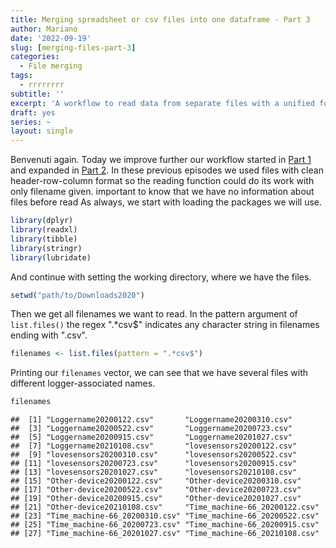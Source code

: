 ```yaml
---
title: Merging spreadsheet or csv files into one dataframe - Part 3
author: Mariano
date: '2022-09-19'
slug: [merging-files-part-3]
categories:
  - File merging
tags:
  - rrrrrrrr
subtitle: ''
excerpt: 'A workflow to read data from separate files with a unified format, merge them into a single data frame, then export them as one file. Part 3 - dealing with untidy columns and rows.'
draft: yes
series: ~
layout: single
---
```


Benvenuti again. Today we improve further our workflow started in [Part 1](https://datamariano.netlify.app/blog/2022-09-07-merging-spreadsheet-or-csv-files-into-one-dataframe-part-1/) and expanded in [Part 2](https://datamariano.netlify.app/blog/2022-09-14-merging-spreadsheet-or-csv-files-into-one-dataframe-part-2/). In these previous episodes we used files with clean header-row-column format so the reading function could do its work with only filename given. important to know that we have no information about files before read 
As always, we start with loading the packages we will use.


```r
library(dplyr)
library(readxl)
library(tibble)
library(stringr)
library(lubridate)
```

And continue with setting the working directory, where we have the files. 




```r
setwd("path/to/Downloads2020")
```

Then we get all filenames we want to read. In the pattern argument of `list.files()` the regex ".*csv$" indicates any character string in filenames ending with ".csv".


```r
filenames <- list.files(pattern = ".*csv$")
```

Printing our `filenames` vector, we can see that we have several files with different logger-associated names.


```r
filenames
```

```
##  [1] "Loggername20200122.csv"       "Loggername20200310.csv"      
##  [3] "Loggername20200522.csv"       "Loggername20200723.csv"      
##  [5] "Loggername20200915.csv"       "Loggername20201027.csv"      
##  [7] "Loggername20210108.csv"       "lovesensors20200122.csv"     
##  [9] "lovesensors20200310.csv"      "lovesensors20200522.csv"     
## [11] "lovesensors20200723.csv"      "lovesensors20200915.csv"     
## [13] "lovesensors20201027.csv"      "lovesensors20210108.csv"     
## [15] "Other-device20200122.csv"     "Other-device20200310.csv"    
## [17] "Other-device20200522.csv"     "Other-device20200723.csv"    
## [19] "Other-device20200915.csv"     "Other-device20201027.csv"    
## [21] "Other-device20210108.csv"     "Time_machine-66_20200122.csv"
## [23] "Time_machine-66_20200310.csv" "Time_machine-66_20200522.csv"
## [25] "Time_machine-66_20200723.csv" "Time_machine-66_20200915.csv"
## [27] "Time_machine-66_20201027.csv" "Time_machine-66_20210108.csv"
```
